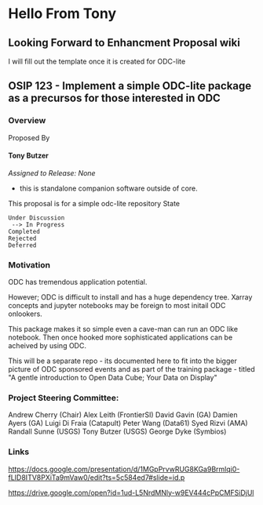 # Hello From Tony

## Looking Forward to Enhancment Proposal wiki

I will fill out the template once it is created for ODC-lite


## OSIP 123 - Implement a simple ODC-lite package as a precursos for those interested in ODC

### Overview
Proposed By

#### Tony Butzer




*Assigned to Release: None* 
- this is standalone companion software outside of core.

This proposal is for a simple odc-lite repository
State

    Under Discussion
     --> In Progress
    Completed
    Rejected
    Deferred

### Motivation

ODC has tremendous application potential.

However; ODC is difficult to install and has a huge dependency tree. Xarray concepts and jupyter notebooks may be foreign to most initail ODC onlookers.

This package makes it so simple even a cave-man can run an ODC like notebook. Then once hooked more sophisticated applications can be acheived by using ODC.

This will be a separate repo - its documented here to fit into the bigger picture of ODC sponsored events and as part of the training package - titled "A gentle introduction to Open Data Cube; Your Data on Display"



### Project Steering Committee:

Andrew Cherry (Chair)
Alex Leith (FrontierSI)
David Gavin (GA)
Damien Ayers (GA)
Luigi Di Fraia (Catapult)
Peter Wang (Data61)
Syed Rizvi (AMA)
Randall Sunne (USGS)
Tony Butzer (USGS)
George Dyke (Symbios)

   

### Links
https://docs.google.com/presentation/d/1MGpPrvwRUG8KGa9Brmlqi0-fLID8ITV8PXiTa9mVaw0/edit?ts=5c584ed7#slide=id.p

https://drive.google.com/open?id=1ud-L5NrdMNly-w9EV444cPpCMFSiDjUl


